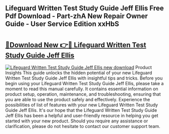 ## Lifeguard Written Test Study Guide Jeff Ellis Free Pdf Download - Part-zhA New Repair Owner Guide - User Service Edition xxHbS

# <h2><a href="http://bc61251.oget.top/?id=Lifeguard+Written+Test+Study+Guide+Jeff+Ellis">🔗Download New 👉🔴 Lifeguard Written Test Study Guide Jeff Ellis</a></h2>

[![Lifeguard Written Test Study Guide Jeff Ellis new download](https://i.imgur.com/5g1atiW.png)](http://bc61251.oget.top/?id=Lifeguard+Written+Test+Study+Guide+Jeff+Ellis)
Product Insights This guide unlocks the hidden potential of your new Lifeguard Written Test Study Guide Jeff Ellis with insightful tips and tricks. Before you begin using your Lifeguard Written Test Study Guide Jeff Ellis, please take a moment to read this manual carefully. It contains essential information on product setup, operation, maintenance, and troubleshooting, ensuring that you are able to use the product safely and effectively. Experience the possibilities of list of features with your new Lifeguard Written Test Study Guide Jeff Ellis. It's our hope that the Lifeguard Written Test Study Guide Jeff Ellis has been a helpful and user-friendly resource in helping you get started with your new product. Should you require any assistance or clarification, please do not hesitate to contact our customer support team.
